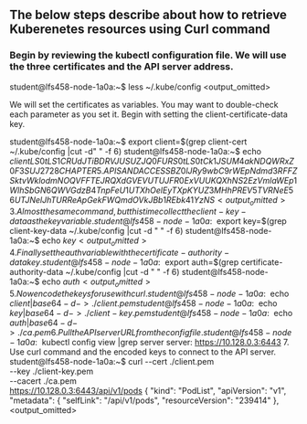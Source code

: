 
## The below steps describe about how to retrieve Kuberenetes resources using Curl command

### Begin by reviewing the kubectl configuration file. We will use the three certificates and the API server address.

student@lfs458-node-1a0a:~$ less ~/.kube/config
<output_omitted>

We will set the certificates as variables. You may want to double-check each parameter as you set it. Begin with setting
the client-certificate-data key.

student@lfs458-node-1a0a:~$ export client=$(grep client-cert ~/.kube/config |cut -d" " -f 6)
student@lfs458-node-1a0a:~$ echo $client
LS0tLS1CRUdJTiBDRVJUSUZJQ0FURS0tLS0tCk1JSUM4akNDQWRxZ0F3SUJ
2728
CHAPTER 5. APIS AND ACCESS
BZ0lJRy9wbC9rWEpNdmd3RFFZSktvWklodmNOQVFFTEJRQXdGVEVUTUJFR0
ExVUUKQXhNS2EzVmlaWEp1WlhSbGN6QWVGdzB4TnpFeU1UTXhOelEyTXpKY
UZ3MHhPREV5TVRNeE56UTJNelJhTURReApGekFWQmdOVkJBb1REbk41YzNS
<output_omitted>
3. Almost the same command, but this time collect the client-key-data as the key variable.
student@lfs458-node-1a0a:~$ export key=$(grep client-key-data ~/.kube/config |cut -d " " -f 6)
student@lfs458-node-1a0a:~$ echo $key
<output_omitted>
4. Finally set the auth variable with the certificate-authority-data key.
student@lfs458-node-1a0a:~$ export auth=$(grep certificate-authority-data ~/.kube/config |cut -d " " -f 6)
student@lfs458-node-1a0a:~$ echo $auth
<output_omitted>
5. Now encode the keys for use with curl.
student@lfs458-node-1a0a:~$ echo $client | base64 -d - > ./client.pem
student@lfs458-node-1a0a:~$ echo $key | base64 -d - > ./client-key.pem
student@lfs458-node-1a0a:~$ echo $auth | base64 -d - > ./ca.pem
6. Pull the API server URL from the config file.
student@lfs458-node-1a0a:~$ kubectl config view |grep server
server: https://10.128.0.3:6443
7. Use curl command and the encoded keys to connect to the API server.
student@lfs458-node-1a0a:~$ curl --cert ./client.pem \
--key ./client-key.pem \
--cacert ./ca.pem \
https://10.128.0.3:6443/api/v1/pods
{
"kind": "PodList",
"apiVersion": "v1",
"metadata": {
"selfLink": "/api/v1/pods",
"resourceVersion": "239414"
},
<output_omitted>
